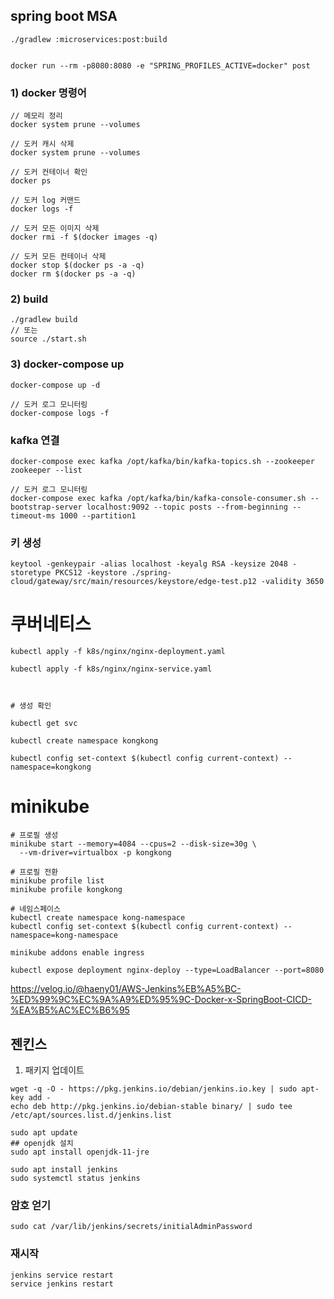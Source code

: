 ## spring boot MSA

```shell
./gradlew :microservices:post:build


docker run --rm -p8080:8080 -e "SPRING_PROFILES_ACTIVE=docker" post
```

### 1) docker 명령어

```shell
// 메모리 정리
docker system prune --volumes

// 도커 캐시 삭제
docker system prune --volumes

// 도커 컨테이너 확인
docker ps

// 도커 log 커맨드
docker logs -f

// 도커 모든 이미지 삭제
docker rmi -f $(docker images -q) 

// 도커 모든 컨테이너 삭제
docker stop $(docker ps -a -q)
docker rm $(docker ps -a -q)
```

### 2) build
```shell
./gradlew build
// 또는
source ./start.sh
```

### 3) docker-compose up
```shell
docker-compose up -d

// 도커 로그 모니터링
docker-compose logs -f
```

### kafka 연결
```shell
docker-compose exec kafka /opt/kafka/bin/kafka-topics.sh --zookeeper zookeeper --list

// 도커 로그 모니터링
docker-compose exec kafka /opt/kafka/bin/kafka-console-consumer.sh --bootstrap-server localhost:9092 --topic posts --from-beginning --timeout-ms 1000 --partition1

```

### 키 생성
```shell
keytool -genkeypair -alias localhost -keyalg RSA -keysize 2048 -storetype PKCS12 -keystore ./spring-cloud/gateway/src/main/resources/keystore/edge-test.p12 -validity 3650
```



# 쿠버네티스
```shell
kubectl apply -f k8s/nginx/nginx-deployment.yaml

kubectl apply -f k8s/nginx/nginx-service.yaml



# 생성 확인

kubectl get svc

kubectl create namespace kongkong

kubectl config set-context $(kubectl config current-context) --namespace=kongkong 

```


# minikube

```shell
# 프로필 생성
minikube start --memory=4084 --cpus=2 --disk-size=30g \
  --vm-driver=virtualbox -p kongkong

# 프로필 전환
minikube profile list
minikube profile kongkong

# 네임스페이스
kubectl create namespace kong-namespace
kubectl config set-context $(kubectl config current-context) --namespace=kong-namespace

minikube addons enable ingress

kubectl expose deployment nginx-deploy --type=LoadBalancer --port=8080

```
https://velog.io/@haeny01/AWS-Jenkins%EB%A5%BC-%ED%99%9C%EC%9A%A9%ED%95%9C-Docker-x-SpringBoot-CICD-%EA%B5%AC%EC%B6%95

## 젠킨스
1. 패키지 업데이트
```shell
wget -q -O - https://pkg.jenkins.io/debian/jenkins.io.key | sudo apt-key add -
echo deb http://pkg.jenkins.io/debian-stable binary/ | sudo tee /etc/apt/sources.list.d/jenkins.list

sudo apt update
## openjdk 설치
sudo apt install openjdk-11-jre

sudo apt install jenkins
sudo systemctl status jenkins
```


### 암호 얻기
```shell
sudo cat /var/lib/jenkins/secrets/initialAdminPassword
```

### 재시작
```shell
jenkins service restart 
service jenkins restart 
```
